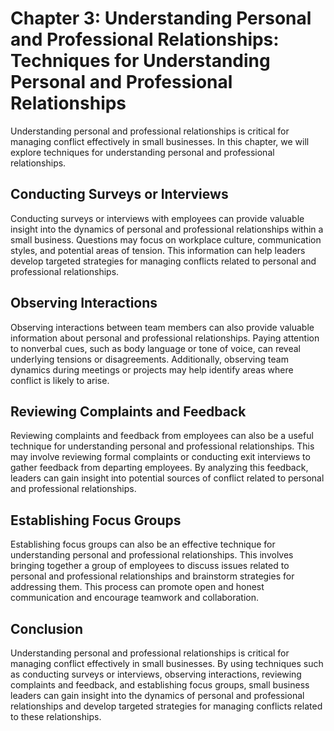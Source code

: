 Chapter 3: Understanding Personal and Professional Relationships: Techniques for Understanding Personal and Professional Relationships
======================================================================================================================================

Understanding personal and professional relationships is critical for managing conflict effectively in small businesses. In this chapter, we will explore techniques for understanding personal and professional relationships.

Conducting Surveys or Interviews
--------------------------------

Conducting surveys or interviews with employees can provide valuable insight into the dynamics of personal and professional relationships within a small business. Questions may focus on workplace culture, communication styles, and potential areas of tension. This information can help leaders develop targeted strategies for managing conflicts related to personal and professional relationships.

Observing Interactions
----------------------

Observing interactions between team members can also provide valuable information about personal and professional relationships. Paying attention to nonverbal cues, such as body language or tone of voice, can reveal underlying tensions or disagreements. Additionally, observing team dynamics during meetings or projects may help identify areas where conflict is likely to arise.

Reviewing Complaints and Feedback
---------------------------------

Reviewing complaints and feedback from employees can also be a useful technique for understanding personal and professional relationships. This may involve reviewing formal complaints or conducting exit interviews to gather feedback from departing employees. By analyzing this feedback, leaders can gain insight into potential sources of conflict related to personal and professional relationships.

Establishing Focus Groups
-------------------------

Establishing focus groups can also be an effective technique for understanding personal and professional relationships. This involves bringing together a group of employees to discuss issues related to personal and professional relationships and brainstorm strategies for addressing them. This process can promote open and honest communication and encourage teamwork and collaboration.

Conclusion
----------

Understanding personal and professional relationships is critical for managing conflict effectively in small businesses. By using techniques such as conducting surveys or interviews, observing interactions, reviewing complaints and feedback, and establishing focus groups, small business leaders can gain insight into the dynamics of personal and professional relationships and develop targeted strategies for managing conflicts related to these relationships.
